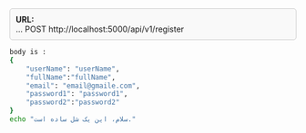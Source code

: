 <div style="border: 1px solid #ccc; padding: 10px; border-radius: 5px; background-color: #f9f9f9;">
  <strong>URL:</strong><br>...       POST http://localhost:5000/api/v1/register
  <br></div>

```bash
body is :
{
    "userName": "userName",
    "fullName":"fullName",
    "email": "email@gmaile.com",
    "password1": "password1",
    "password2":"password2"
}
echo "سلام، این یک شل ساده است."



